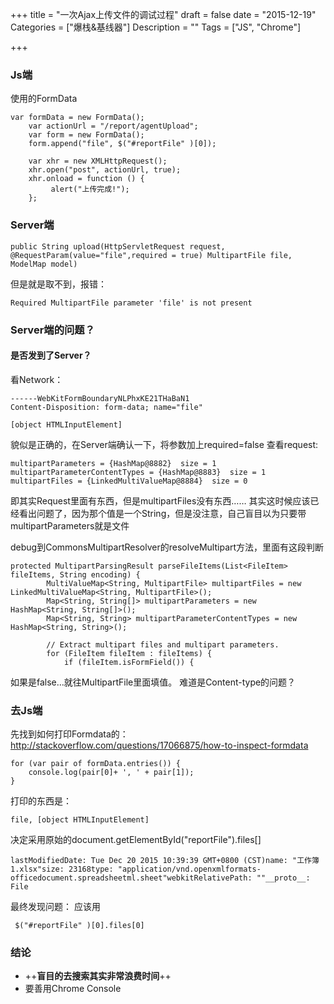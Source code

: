 +++
title = "一次Ajax上传文件的调试过程"
draft = false
date = "2015-12-19"
Categories = ["爆栈&基线器"] 
Description = "" 
Tags = ["JS", "Chrome"] 

+++
### Js端
使用的FormData
```
var formData = new FormData();
    var actionUrl = "/report/agentUpload";
    var form = new FormData();
    form.append("file", $("#reportFile" )[0]);

    var xhr = new XMLHttpRequest();
    xhr.open("post", actionUrl, true);
    xhr.onload = function () {
         alert("上传完成!");
    };

```
### Server端

```
public String upload(HttpServletRequest request, @RequestParam(value="file",required = true) MultipartFile file, ModelMap model)
```
但是就是取不到，报错：

```
Required MultipartFile parameter 'file' is not present
```


### Server端的问题？
#### 是否发到了Server？
看Network：

```
------WebKitFormBoundaryNLPhxKE21THaBaN1
Content-Disposition: form-data; name="file"

[object HTMLInputElement]

```


貌似是正确的，在Server端确认一下，将参数加上required=false
查看request:

```
multipartParameters = {HashMap@8882}  size = 1
multipartParameterContentTypes = {HashMap@8883}  size = 1
multipartFiles = {LinkedMultiValueMap@8884}  size = 0
```
即其实Request里面有东西，但是multipartFiles没有东西……
其实这时候应该已经看出问题了，因为那个值是一个String，但是没注意，自己盲目以为只要带multipartParameters就是文件

debug到CommonsMultipartResolver的resolveMultipart方法，里面有这段判断
```
protected MultipartParsingResult parseFileItems(List<FileItem> fileItems, String encoding) {
		MultiValueMap<String, MultipartFile> multipartFiles = new LinkedMultiValueMap<String, MultipartFile>();
		Map<String, String[]> multipartParameters = new HashMap<String, String[]>();
		Map<String, String> multipartParameterContentTypes = new HashMap<String, String>();

		// Extract multipart files and multipart parameters.
		for (FileItem fileItem : fileItems) {
			if (fileItem.isFormField()) {
```
如果是false…就往MultipartFile里面填值。
难道是Content-type的问题？
### 去Js端
先找到如何打印Formdata的：
http://stackoverflow.com/questions/17066875/how-to-inspect-formdata

```
for (var pair of formData.entries()) {
    console.log(pair[0]+ ', ' + pair[1]); 
}
```
打印的东西是：

```
file, [object HTMLInputElement]

```
决定采用原始的document.getElementById("reportFile").files[]

```
lastModifiedDate: Tue Dec 20 2015 10:39:39 GMT+0800 (CST)name: "工作簿1.xlsx"size: 23168type: "application/vnd.openxmlformats-officedocument.spreadsheetml.sheet"webkitRelativePath: ""__proto__: File

```
最终发现问题：
应该用

```
 $("#reportFile" )[0].files[0]

```

### 结论
- ++**盲目的去搜索其实非常浪费时间**++
- 要善用Chrome Console





